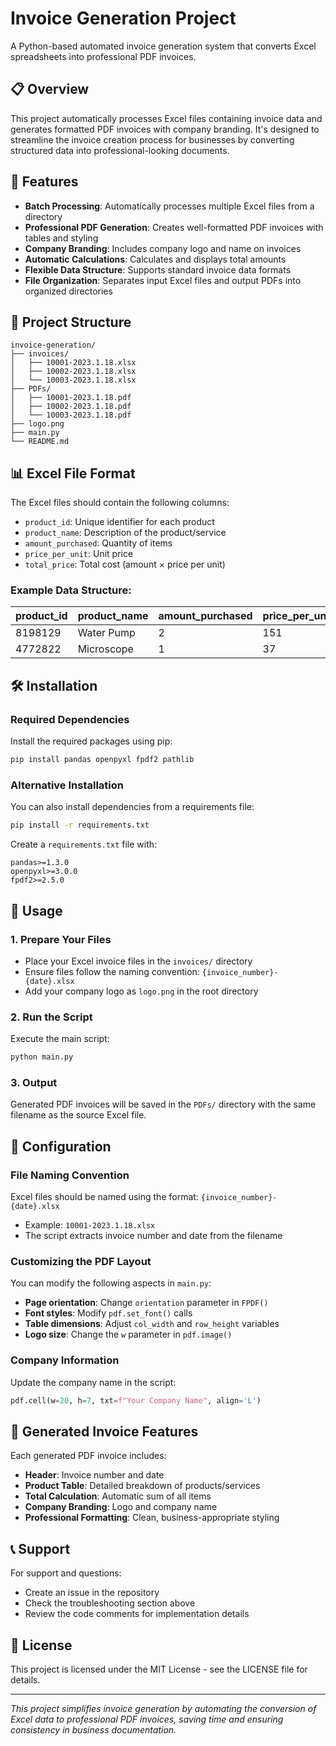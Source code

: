 # Invoice Generation Project

A Python-based automated invoice generation system that converts Excel spreadsheets into professional PDF invoices.

## 📋 Overview

This project automatically processes Excel files containing invoice data and generates formatted PDF invoices with company branding. It's designed to streamline the invoice creation process for businesses by converting structured data into professional-looking documents.

## 🚀 Features

- **Batch Processing**: Automatically processes multiple Excel files from a directory
- **Professional PDF Generation**: Creates well-formatted PDF invoices with tables and styling
- **Company Branding**: Includes company logo and name on invoices
- **Automatic Calculations**: Calculates and displays total amounts
- **Flexible Data Structure**: Supports standard invoice data formats
- **File Organization**: Separates input Excel files and output PDFs into organized directories

## 📁 Project Structure

```
invoice-generation/
├── invoices/
│   ├── 10001-2023.1.18.xlsx
│   ├── 10002-2023.1.18.xlsx
│   └── 10003-2023.1.18.xlsx
├── PDFs/
│   ├── 10001-2023.1.18.pdf
│   ├── 10002-2023.1.18.pdf
│   └── 10003-2023.1.18.pdf
├── logo.png
├── main.py
└── README.md
```

## 📊 Excel File Format

The Excel files should contain the following columns:
- `product_id`: Unique identifier for each product
- `product_name`: Description of the product/service
- `amount_purchased`: Quantity of items
- `price_per_unit`: Unit price
- `total_price`: Total cost (amount × price per unit)

### Example Data Structure:
| product_id | product_name | amount_purchased | price_per_unit | total_price |
|------------|--------------|------------------|----------------|-------------|
| 8198129    | Water Pump   | 2                | 151            | 302         |
| 4772822    | Microscope   | 1                | 37             | 37          |

## 🛠️ Installation

### Required Dependencies
Install the required packages using pip:

```bash
pip install pandas openpyxl fpdf2 pathlib
```

### Alternative Installation
You can also install dependencies from a requirements file:

```bash
pip install -r requirements.txt
```

Create a `requirements.txt` file with:
```
pandas>=1.3.0
openpyxl>=3.0.0
fpdf2>=2.5.0
```

## 📝 Usage

### 1. Prepare Your Files
- Place your Excel invoice files in the `invoices/` directory
- Ensure files follow the naming convention: `{invoice_number}-{date}.xlsx`
- Add your company logo as `logo.png` in the root directory

### 2. Run the Script
Execute the main script:

```bash
python main.py
```

### 3. Output
Generated PDF invoices will be saved in the `PDFs/` directory with the same filename as the source Excel file.

## 🔧 Configuration

### File Naming Convention
Excel files should be named using the format: `{invoice_number}-{date}.xlsx`
- Example: `10001-2023.1.18.xlsx`
- The script extracts invoice number and date from the filename

### Customizing the PDF Layout
You can modify the following aspects in `main.py`:
- **Page orientation**: Change `orientation` parameter in `FPDF()`
- **Font styles**: Modify `pdf.set_font()` calls
- **Table dimensions**: Adjust `col_width` and `row_height` variables
- **Logo size**: Change the `w` parameter in `pdf.image()`

### Company Information
Update the company name in the script:
```python
pdf.cell(w=20, h=7, txt=f"Your Company Name", align='L')
```

## 📄 Generated Invoice Features

Each generated PDF invoice includes:
- **Header**: Invoice number and date
- **Product Table**: Detailed breakdown of products/services
- **Total Calculation**: Automatic sum of all items
- **Company Branding**: Logo and company name
- **Professional Formatting**: Clean, business-appropriate styling

## 📞 Support

For support and questions:
- Create an issue in the repository
- Check the troubleshooting section above
- Review the code comments for implementation details

## 📜 License

This project is licensed under the MIT License - see the LICENSE file for details.

---

*This project simplifies invoice generation by automating the conversion of Excel data to professional PDF invoices, saving time and ensuring consistency in business documentation.*